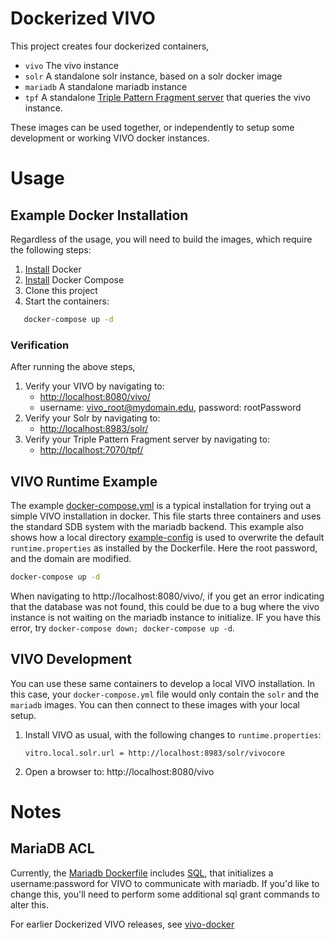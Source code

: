 # Dockerized VIVO

This project creates four dockerized containers,
- `vivo` The vivo instance
- `solr` A standalone solr instance, based on a solr docker image
- `mariadb` A standalone mariadb instance
- `tpf` A standalone [Triple Pattern Fragment server](https://linkeddatafragments.org/) that queries the vivo instance.

These images can be used together, or independently to setup some development or working VIVO docker instances.

# Usage

## Example Docker Installation

Regardless of the usage, you will need to build the images, which require the following steps:

1. [Install](https://docs.docker.com/install/) Docker
1. [Install](https://docs.docker.com/compose/install/) Docker Compose
1. Clone this project
1. Start the containers:
```bash
   docker-compose up -d
```

### Verification

After running the above steps,
1. Verify your VIVO by navigating to:
   - [http://localhost:8080/vivo/](http://localhost:8080/vivo/)
   - username: vivo_root@mydomain.edu, password: rootPassword
1. Verify your Solr by navigating to:
   - [http://localhost:8983/solr/](http://localhost:8983/solr/)
1. Verify your Triple Pattern Fragment server by navigating to:
   - [http://localhost:7070/tpf/](http://localhost:7070/tpf/)

## VIVO Runtime Example

The example [docker-compose.yml](docker-compose.yml) is a typical installation for trying out a simple VIVO installation in docker. This file starts three containers and uses the standard SDB system with the mariadb backend.  This example also shows how a local directory [example-config](example-config) is used to overwrite the default `runtime.properties` as installed by the Dockerfile.  Here the root password, and the domain are modified.

```bash
docker-compose up -d
```
When navigating to http://localhost:8080/vivo/, if you get an error indicating that the database was not found, this could be due to a bug where the vivo instance is not waiting on the mariadb instance to initialize.  IF you have this error, try `docker-compose down; docker-compose up -d`.


## VIVO Development

You can use these same containers to develop a local VIVO installation.  In this
case, your `docker-compose.yml` file would only contain the `solr` and the
`mariadb` images.  You can then connect to these images with your local setup.

1. Install VIVO as usual, with the following changes to `runtime.properties`:
   ```
   vitro.local.solr.url = http://localhost:8983/solr/vivocore
   ```
1. Open a browser to: http://localhost:8080/vivo


# Notes

## MariaDB ACL
Currently, the [Mariadb Dockerfile](mariadb/Dockerfile) includes [SQL](mariadb/mysql-init.sql), that initializes a username:password for VIVO to communicate with mariadb.  If you'd like to change this, you'll need to perform some additional sql grant commands to alter this.


For earlier Dockerized VIVO releases, see [vivo-docker](https://github.com/gwu-libraries/vivo-docker)
